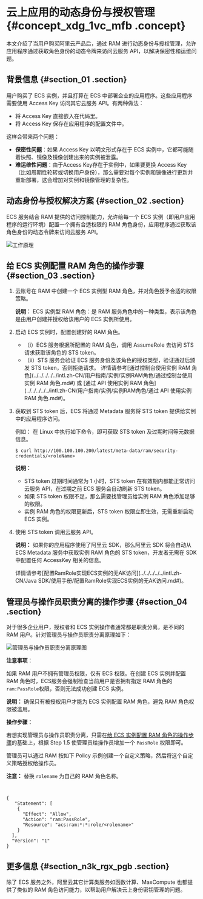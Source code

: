 # 云上应用的动态身份与授权管理 {#concept_xdg_1vc_mfb .concept}

本文介绍了当用户购买阿里云产品后，通过 RAM 进行动态身份与授权管理，允许应用程序通过获取角色身份的动态令牌来访问云服务 API，以解决保密性和运维问题。

## 背景信息 {#section_01 .section}

用户购买了 ECS 实例，并且打算在 ECS 中部署企业的应用程序。这些应用程序需要使用 Access Key 访问其它云服务 API。有两种做法：

-   将 Access Key 直接嵌入在代码里。
-   将 Access Key 保存在应用程序的配置文件中。

这样会带来两个问题：

-   **保密性问题**：如果 Access Key 以明文形式存在于 ECS 实例中，它都可能随着快照、镜像及镜像创建出来的实例被泄露。
-   **难运维性问题**：由于Access Key存在于实例中，如果要更换 Access Key（比如周期性轮转或切换用户身份），那么需要对每个实例和镜像进行更新并重新部署，这会增加对实例和镜像管理的复杂性。

## 动态身份与授权解决方案 {#section_02 .section}

ECS 服务结合 RAM 提供的访问控制能力，允许给每一个 ECS 实例（即用户应用程序的运行环境）配置一个拥有合适权限的 RAM 角色身份，应用程序通过获取该角色身份的动态令牌来访问云服务 API。

![工作原理](images/14409_zh-CN.png "工作原理")

## 给 ECS 实例配置 RAM 角色的操作步骤 {#section_03 .section}

1.  云账号在 RAM 中创建一个 ECS 实例型 RAM 角色，并对角色授予合适的权限策略。

    **说明：** ECS 实例型 RAM 角色：是 RAM 服务角色中的一种类型，表示该角色是由用户创建并授权给该用户的 ECS 实例所使用。

2.  启动 ECS 实例时，配置创建好的 RAM 角色。

    -   （i）ECS 服务根据所配置的 RAM 角色，调用 AssumeRole 去访问 STS 请求获取该角色的 STS token。
    -   （ii）STS 服务会验证 ECS 服务身份及该角色的授权类型，验证通过后颁发 STS token，否则拒绝请求。
    详情请参考[通过控制台使用实例 RAM 角色](../../../../../intl.zh-CN/用户指南/实例/实例RAM角色/通过控制台使用实例 RAM 角色.md#) 或 [通过 API 使用实例 RAM 角色](../../../../../intl.zh-CN/用户指南/实例/实例RAM角色/通过 API 使用实例 RAM 角色.md#)。

3.  获取到 STS token 后，ECS 将通过 Metadata 服务将 STS token 提供给实例中的应用程序访问。

    例如： 在 Linux 中执行如下命令，即可获取 STS token 及过期时间等元数据信息。

    ```
    $ curl http://100.100.100.200/latest/meta-data/ram/security-credentials/<roleName>
    ```

    **说明：** 

    -   STS token 过期时间通常为 1 小时，STS token 在有效期内都能正常访问云服务 API，在过期之前 ECS 服务会自动刷新 STS token。
    -   如果 STS token 权限不足，那么需要找管理员给实例 RAM 角色添加足够的权限。
    -   实例 RAM 角色的权限更新后，STS token 权限立即生效，无需重新启动 ECS 实例。
4.  使用 STS token 调用云服务 API。

    **说明：** 如果你的应用程序使用了阿里云 SDK，那么阿里云 SDK 将会自动从 ECS Metadata 服务中获取实例 RAM 角色的 STS token，开发者无需在 SDK 中配置任何 AccessKey 相关的信息。

    详情请参考[配置RamRole实现ECS实例的无AK访问](../../../../../intl.zh-CN/Java SDK/使用手册/配置RamRole实现ECS实例的无AK访问.md#)。


## 管理员与操作员职责分离的操作步骤 {#section_04 .section}

对于很多企业用户，授权者和 ECS 实例操作者通常都是职责分离，是不同的 RAM 用户。针对管理员与操作员职责分离原理如下：

![管理员与操作员职责分离原理图](images/14410_zh-CN.png "管理员与操作员职责分离原理图")

**注意事项**：

如果 RAM 用户不拥有管理员权限，仅有 ECS 权限。在创建 ECS 实例并配置 RAM 角色时，ECS服务会强制检查当前用户是否拥有指定 RAM 角色的 `ram:PassRole`权限，否则无法成功创建 ECS 实例。

**说明：** 确保只有被授权用户才能为 ECS 实例配置 RAM 角色，避免 RAM 角色权限被滥用。

**操作步骤**：

若想实现管理员与操作员职责分离，只需在[给 ECS 实例配置 RAM 角色的操作步骤](#)的基础上，根据 Step 1.5 使管理员给操作员增加一个 `PassRole` 权限即可。

管理员可以通过 RAM 按如下 Policy 示例创建一个自定义策略，然后将这个自定义策略授权给操作员。

**注意：** 替换 `rolename` 为自己的 RAM 角色名称。

```


{
   "Statement": [
    {
      "Effect": "Allow",
      "Action": "ram:PassRole",
      "Resource": "acs:ram:*:*:role/<rolename>"
    }
  ],
  "Version": "1"
}

```

## 更多信息 {#section_n3k_rgx_pgb .section}

除了 ECS 服务之外，阿里云其它计算类服务如函数计算、MaxCompute 也都提供了类似的 RAM 角色访问能力，以帮助用户解决云上身份密钥管理的问题。

